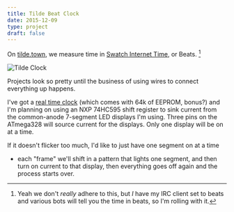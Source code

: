 ```yaml
---
title: Tilde Beat Clock
date: 2015-12-09
type: project
draft: false
---
```


On [tilde.town][tt], we measure time in [Swatch Internet Time][sit], or Beats. [^1]


![Tilde Clock](https://farm1.staticflickr.com/637/23262927919_fcd233e3aa_b.jpg)

Projects look so pretty until the business of using wires to connect everything
up happens.

I've got a [real time clock][rtc] (which comes with 64k of EEPROM, bonus?) and
I'm planning on using an NXP 74HC595 shift register to sink current from the
common-anode 7-segment LED displays I'm using. Three pins on the ATmega328 will
source current for the displays. Only one display will be on at a time.

If it doesn't flicker too much, I'd like to just have one segment on at a time
- each "frame" we'll shift in a pattern that lights one segment, and then turn
on current to that display, then everything goes off again and the process
starts over.

[tt]: http://tilde.town/
[sit]: https://en.wikipedia.org/wiki/Swatch_Internet_Time
[rtc]: http://www.hobbyist.co.nz/?q=real_time_clock
[^1]: Yeah we don't *really* adhere to this, but *I* have my IRC client set to beats and various bots will tell you the time in beats, so I'm rolling with it.
